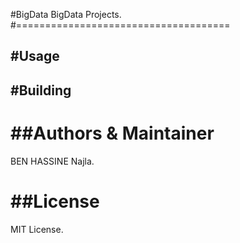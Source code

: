 #BigData
BigData Projects.
#=====================================




#Usage
----------


#Building
----------





##Authors & Maintainer
========================
BEN HASSINE Najla.



##License
==========
MIT License.